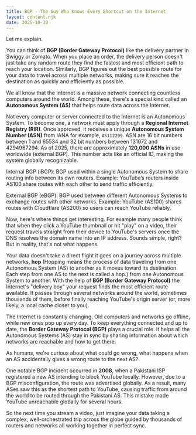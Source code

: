 ```yaml
---
title: BGP - The Guy Who Knows Every Shortcut on the Internet
layout: content.njk
date: 2025-10-30
---
```


Let me explain.

You can think of **BGP (Border Gateway Protocol)** like the delivery partner in Swiggy or Zomato. When you place an order, the delivery person doesn't just take any random route they find the fastest and most efficient path to reach your location. Similarly, BGP figures out the best possible route for your data to travel across multiple networks, making sure it reaches the destination as quickly and efficiently as possible.

We all know that the Internet is a massive network connecting countless computers around the world. Among these, there's a special kind called an **Autonomous System (AS)** that helps route data across the Internet.

Not every computer or server connected to the Internet is an Autonomous System. To become one, a network must apply through a **Regional Internet Registry (RIR)**. Once approved, it receives a unique **Autonomous System Number (ASN)** from IANA for example, `AS112299`. ASN are 16 bit numbers between 1 and 65534 and 32 bit numbers between 131072 and 4294967294. As of 2025, there are approximately **120,000 ASNs** in use worldwide (external BGP). This number acts like an official ID, making the system globally recognizable.

Internal BGP (iBGP): BGP used within a single Autonomous System to share routing info between its own routers.
Example: YouTube’s routers inside AS100 share routes with each other to send traffic efficiently.

External BGP (eBGP): BGP used between different Autonomous Systems to exchange routes with other networks.
Example: YouTube (AS100) shares routes with Cloudflare (AS200) so users can reach YouTube reliably.

Now, here's where things get interesting. For example many people think that when they click a YouTube thumbnail or hit "play" on a video, their request travels straight from their device to YouTube's servers once the DNS resolves the domain name into an IP address. Sounds simple, right? But in reality, that's not what happens.

Your data doesn't take a direct flight it goes on a journey across multiple networks, **hop** (Hopping means the process of data traveling from one Autonomous System (AS) to another as it moves toward its destination. Each step from one AS to the next is called a hop.) from one Autonomous System to another. With the help of **BGP (Border Gateway Protocol)** the Internet's "delivery boy" your request finds the most efficient route available. It passes through several networks around the world, sometimes thousands of them, before finally reaching YouTube's origin server (or, more likely, a local cache closer to you).

The Internet is constantly changing. Old computers and networks go offline, while new ones pop up every day. To keep everything connected and up to date, the **Border Gateway Protocol (BGP)** plays a crucial role. It helps all the Autonomous Systems (AS) stay in sync by sharing information about which networks are reachable and how to get there.

As humans, we're curious about what could go wrong, what happens when an AS accidentally gives a wrong route to the next AS?

One notable BGP incident occurred in **2008**, when a Pakistani ISP registered a new AS intending to block YouTube locally. However, due to a BGP misconfiguration, the route was advertised globally. As a result, many ASes saw this as the shortest path to YouTube, causing traffic from around the world to be routed through the Pakistani AS. This mistake made YouTube unreachable globally for several hours.


So the next time you stream a video, just imagine your data taking a complex, well-orchestrated trip across the globe guided by thousands of routers and networks all working together in perfect sync.

